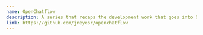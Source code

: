 ```yaml
---
name: OpenChatflow
description: A series that recaps the development work that goes into OpenChatflow, an application to visually develop, test and manage Telegram chatbots
link: https://github.com/jreyesr/openchatflow
---
```

